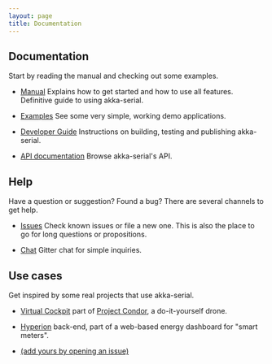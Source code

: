 ```yaml
---
layout: page
title: Documentation
---
```


## Documentation

Start by reading the manual and checking out some examples.

- <i class="fa fa-book"></i> [Manual]({{site.version_docs}}/manual)
  Explains how to get started and how to use all features. Definitive guide to using akka-serial.

- <i class="fa fa-book"></i> [Examples](https://github.com/jodersky/akka-serial/tree/master/samples)
  See some very simple, working demo applications.

- <i class="fa fa-book"></i> [Developer Guide]({{site.version_docs}}/developer)
  Instructions on building, testing and publishing akka-serial.

- <i class="fa fa-code"></i> [API documentation]({{site.version_docs}}/api/akka/serial/Serial$)
  Browse akka-serial's API.

## Help
Have a question or suggestion? Found a bug? There are several channels to get help.

- <i class="fa fa-bug"></i> [Issues](https://github.com/jodersky/akka-serial/issues)
  Check known issues or file a new one. This is also the place to go for long questions or propositions.

- <i class="fa fa-comments"></i> [Chat](https://gitter.im/jodersky/akka-serial)
  Gitter chat for simple inquiries.

## Use cases
Get inspired by some real projects that use akka-serial.

- [Virtual Cockpit](https://github.com/project-condor/mavigator) part of [Project Condor](https://project-condor.github.io/), a do-it-yourself drone.

- [Hyperion](https://github.com/mthmulders/hyperion) back-end, part of a web-based energy dashboard for "smart meters".

- [(add yours by opening an issue)](https://github.com/jodersky/akka-serial/issues)
